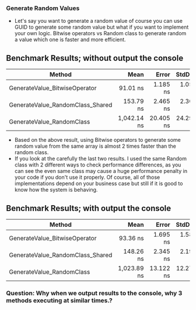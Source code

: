 ﻿### Generate Random Values

- Let's say you want to generate a random value of course you can use GUID to generate some random value but what if you want to implement your own logic. 
Bitwise operators vs Random class to generate random a value which one is faster and more efficient. 



## Benchmark Results; without output the console

|                           Method |        Mean |     Error |    StdDev | Allocated |
|--------------------------------- |------------:|----------:|----------:|----------:|
|    GenerateValue_BitwiseOperator |    91.01 ns |  1.185 ns |  1.050 ns |     144 B |
| GenerateValue_RandomClass_Shared |   153.79 ns |  2.465 ns |  2.306 ns |     144 B |
|        GenerateValue_RandomClass | 1,042.14 ns | 20.405 ns | 24.290 ns |     864 B |

- Based on the above result, using Bitwise operators to generate some random value from the same array is almost 2 times faster than the random class.
- If you look at the carefully the last two results. I used the same Random class with 2 different ways to check performance differences, as you can see the even same class may cause a huge performance penalty in your code if you don't use it properly.
Of course, all of those implementations depend on your business case but still if it is good to know how the system is behaving.


## Benchmark Results; with output the console

|                           Method |        Mean |     Error |    StdDev | Allocated |
|--------------------------------- |------------:|----------:|----------:|----------:|
|    GenerateValue_BitwiseOperator |    93.36 ns |  1.695 ns |  1.586 ns |     144 B |
| GenerateValue_RandomClass_Shared |   148.26 ns |  2.345 ns |  2.194 ns |     144 B |
|        GenerateValue_RandomClass | 1,023.89 ns | 13.122 ns | 12.274 ns |     864 B |



### Question: Why when we output results to the console, why 3 methods executing at similar times.?